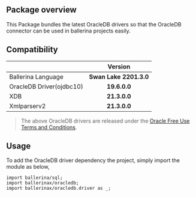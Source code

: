 ## Package overview

This Package bundles the latest OracleDB drivers so that the OracleDB connector can be used in ballerina projects easily.

## Compatibility

| |        Version         |
|:---|:----------------------:|
|Ballerina Language | **Swan Lake 2201.3.0** |
|OracleDB Driver(ojdbc10) |      **19.6.0.0**      |
|XDB |      **21.3.0.0**      |
|Xmlparserv2 |      **21.3.0.0**      |


> The above OracleDB drivers are released under the [Oracle Free Use Terms and Conditions](https://www.oracle.com/downloads/licenses/oracle-free-license.html). 

## Usage

To add the OracleDB driver dependency the project, simply import the module as below,

```ballerina
import ballerina/sql;
import ballerinax/oracledb;
import ballerinax/oracledb.driver as _;
```
